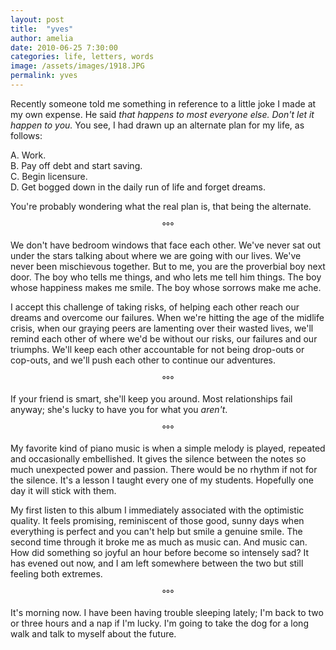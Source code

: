 ```yaml
---
layout: post
title:  "yves"
author: amelia
date: 2010-06-25 7:30:00
categories: life, letters, words
image: /assets/images/1918.JPG
permalink: yves
---
```


Recently someone told me something in reference to a little joke I made at my own expense. He said *that happens to most everyone else. Don't let it happen to you.* You see, I had drawn up an alternate plan for my life, as follows: 

A. Work. <br/>
B. Pay off debt and start saving.<br/>
C. Begin licensure.<br/>
D. Get bogged down in the daily run of life and forget dreams. 

You're probably wondering what the real plan is, that being the alternate.

<center>°°°</center>

We don't have bedroom windows that face each other. We've never sat out under the stars talking about where we are going with our lives. We've never been mischievous together. But to me, you are the proverbial boy next door. The boy who tells me things, and who lets me tell him things. The boy whose happiness makes me smile. The boy whose sorrows make me ache. 

I accept this challenge of taking risks, of helping each other reach our dreams and overcome our failures. When we're hitting the age of the midlife crisis, when our graying peers are lamenting over their wasted lives, we'll remind each other of where we'd be without our risks, our failures and our triumphs. We'll keep each other accountable for not being drop-outs or cop-outs, and we'll push each other to continue our adventures. 

<center>°°°</center>


If your friend is smart, she'll keep you around. Most relationships fail anyway; she's lucky to have you for what you *aren't*. 

<center>°°°</center>


My favorite kind of piano music is when a simple melody is played, repeated and occasionally embellished. It gives the silence between the notes so much unexpected power and passion. There would be no rhythm if not for the silence. It's a lesson I taught every one of my students. Hopefully one day it will stick with them. 

My first listen to this album I immediately associated with the optimistic quality. It feels promising, reminiscent of those good, sunny days when everything is perfect and you can't help but smile a genuine smile. The second time through it broke me as much as music can. And music can. How did something so joyful an hour before become so intensely sad? It has evened out now, and I am left somewhere between the two but still feeling both extremes. 

<center>°°°</center>

It's morning now. I have been having trouble sleeping lately; I'm back to two or three hours and a nap if I'm lucky. I'm going to take the dog for a long walk and talk to myself about the future.